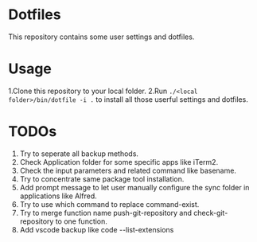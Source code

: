 # Dotfiles

This repository contains some user settings and dotfiles.

# Usage

1.Clone this repository to your local folder.
2.Run ```./<local folder>/bin/dotfile -i .``` to install all those userful settings and dotfiles.

# TODOs

1. Try to seperate all backup methods.
1. Check Application folder for some specific apps like iTerm2.
1. Check the input parameters and related command like basename.
1. Try to concentrate same package tool installation.
1. Add prompt message to let user manually configure the sync folder in applications like Alfred.
1. Try to use which command to replace command-exist.
1. Try to merge function name push-git-repository and check-git-repository to one function.
1. Add vscode backup like code --list-extensions
